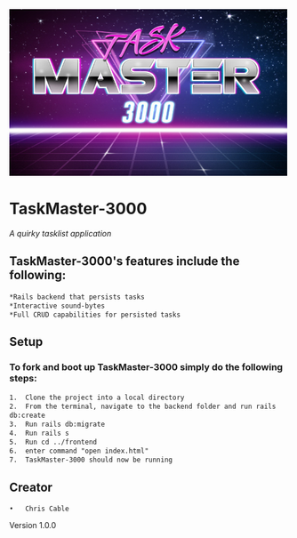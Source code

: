 

<img src="https://github.com/Hermes827/TaskMaster-3000/blob/master/frontend/img/originalTaskMaster.jpg" width="500" height="300">

# TaskMaster-3000

*A quirky tasklist application*

## TaskMaster-3000's features include the following:
	*Rails backend that persists tasks
	*Interactive sound-bytes
	*Full CRUD capabilities for persisted tasks

## Setup
### To fork and boot up TaskMaster-3000 simply do the following steps:
  	1.	Clone the project into a local directory
	2.	From the terminal, navigate to the backend folder and run rails db:create
	3.	Run rails db:migrate
	4.	Run rails s
	5.	Run cd ../frontend
	6.	enter command "open index.html"
	7.	TaskMaster-3000 should now be running
  
  ## Creator
	•	Chris Cable

Version 1.0.0
